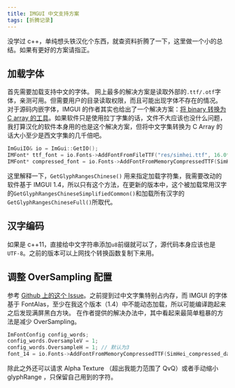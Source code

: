 ```yaml
---
title: IMGUI 中文支持方案
tags: [折腾记录]
---
```


没学过 c++，单纯想头铁汉化个东西，就查资料折腾了一下，这里做一个小的总结。如果有更好的方案请指正。

## 加载字体

首先需要加载支持中文的字体。
网上最多的解决方案是读取外部的`.ttf/.otf`字体，亲测可用。但需要用户的目录读取权限，而且可能出现字体不存在的情况。
对于源码内嵌字体，IMGUI 的作者其实也给出了一个解决方案：[将 binary 转换为 C array 的工具](https://github.com/ocornut/imgui/blob/0738611559b0a51c7fa0c376eb9601587231f841/misc/fonts/binary_to_compressed_c.cpp)。如果软件只是使用拉丁字集的话，文件不大应该也没什么问题，我打算汉化的软件本身用的也是这个解决方案，但将中文字集转换为 C Array 的话大小至少是西文字集的几千倍吧。

```c++
ImGuiIO& io = ImGui::GetIO();
IMFont* ttf_font = io.Fonts->AddFontFromFileTTF("res/simhei.ttf", 16.0f, Null, io.Fonts->GetGlyphRangesChinese());
IMFont* compressed_font = io.Fonts->AddFontFromMemoryCompressedTTF(SimHei_compressed_data,SimHei_compressed_size, 16.f, Null, io.Fonts->GetGlyphRangesChinese());
```

这里解释一下，`GetGlyphRangesChinese()` 用来指定加载字符集，我需要改动的软件基于 IMGUI 1.4，所以只有这个方法，在更新的版本中，这个被加载常用汉字的`GetGlyphRangesChineseSimplifiedCommon()`和加载所有汉字的`GetGlyphRangesChineseFull()`所取代。

## 汉字编码

如果是 c++11，直接给中文字符串添加`u8`前缀就可以了，源代码本身应该也是`UTF-8`。之前的版本可以上网找个转换函数复制下来用。

## 调整 OverSampling 配置

参考 [Github 上的这个 Issue](https://github.com/ocornut/imgui/issues/1434#issuecomment-344205472)。之前提到过中文字集特别占内存，而 IMGUI 的字体基于 FontAlas，至少在我这个版本（1.4）中不能动态加载，所以可能编译跑起来之后发现满屏黑白方块。
在作者提供的解决办法中，其中看起来最简单粗暴的方法是减少 OverSampling。

```c++
ImFontConfig config_words;
config_words.OversampleV = 1;
config_words.OversampleH = 1; // 默认为3
font_14 = io.Fonts->AddFontFromMemoryCompressedTTF(SimHei_compressed_data,SimHei_compressed_size, 16.f, &config_words, io.Fonts->GetGlyphRangesChinese());
```

除此之外还可以请求 Alpha Texture （超出我能力范围了 QvQ）或者手动缩小 glyphRange ，只保留自己用到的字符。
